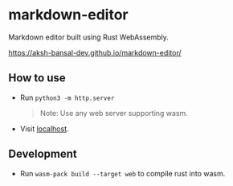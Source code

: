 # markdown-editor
Markdown editor built using Rust WebAssembly.

<https://aksh-bansal-dev.github.io/markdown-editor/>

## How to use
- Run `python3 -m http.server`
  > Note: Use any web server supporting wasm.
- Visit [localhost](http://localhost:8000/public).

## Development
- Run `wasm-pack build --target web` to compile rust into wasm.

